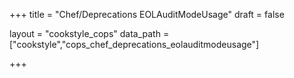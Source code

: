 +++
title = "Chef/Deprecations EOLAuditModeUsage"
draft = false

layout = "cookstyle_cops"
data_path = ["cookstyle","cops_chef_deprecations_eolauditmodeusage"]

+++

<!-- The content of this page is automatically generated from the
cops_chef_deprecations_eolauditmodeusage.yml file in github.com/chef/cookstyle/blob/master/docs-chef-io/data/cookstyle/. -->
